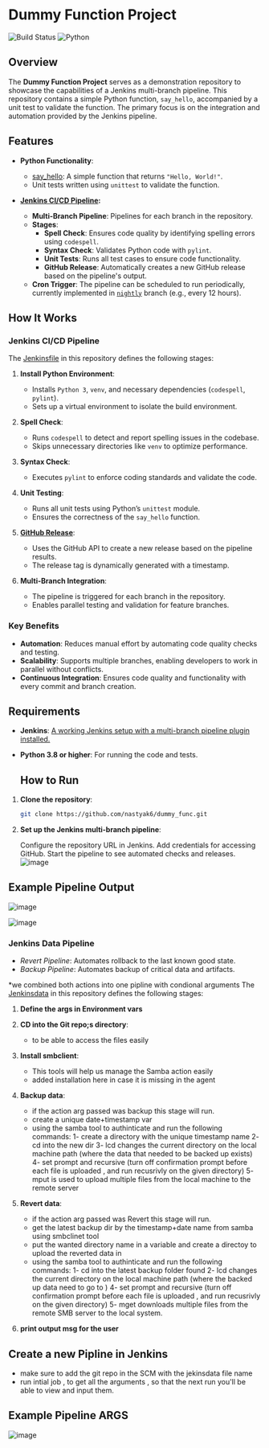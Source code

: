 # Dummy Function Project

![Build Status](https://img.shields.io/badge/build-passing-brightgreen) ![Python](https://img.shields.io/badge/python-3.8+-blue)

## Overview

The **Dummy Function Project** serves as a demonstration repository to showcase the capabilities of a Jenkins multi-branch pipeline. This repository contains a simple Python function, `say_hello`, accompanied by a unit test to validate the function. The primary focus is on the integration and automation provided by the Jenkins pipeline.

## Features

- **Python Functionality**:
  - [say_hello](https://github.com/nastyak6/dummy_func/blob/main/test_hello.py): A simple function that returns `"Hello, World!"`.
  - Unit tests written using `unittest` to validate the function.
  
- **[Jenkins CI/CD Pipeline](https://github.com/nastyak6/dummy_func/blob/main/Jenkinsfile):**
  - **Multi-Branch Pipeline**: Pipelines for each branch in the repository.
  - **Stages**:
    - **Spell Check**: Ensures code quality by identifying spelling errors using `codespell`.
    - **Syntax Check**: Validates Python code with `pylint`.
    - **Unit Tests**: Runs all test cases to ensure code functionality.
    - **GitHub Release**: Automatically creates a new GitHub release based on the pipeline's output.
  - **Cron Trigger**: The pipeline can be scheduled to run periodically, currently implemented in [`nightly`](https://github.com/nastyak6/dummy_func/tree/nightly)  branch (e.g., every 12 hours).

## How It Works

### Jenkins  CI/CD Pipeline
The [Jenkinsfile](https://github.com/nastyak6/dummy_func/blob/main/Jenkinsfile) in this repository defines the following stages:
1. **Install Python Environment**:
   - Installs `Python 3`, `venv`, and necessary dependencies (`codespell`, `pylint`).
   - Sets up a virtual environment to isolate the build environment.
   
2. **Spell Check**:
   - Runs `codespell` to detect and report spelling issues in the codebase.
   - Skips unnecessary directories like `venv` to optimize performance.

3. **Syntax Check**:
   - Executes `pylint` to enforce coding standards and validate the code.

4. **Unit Testing**:
   - Runs all unit tests using Python’s `unittest` module.
   - Ensures the correctness of the `say_hello` function.

5. **[GitHub Release](https://github.com/nastyak6/dummy_func/releases)**:
   - Uses the GitHub API to create a new release based on the pipeline results.
   - The release tag is dynamically generated with a timestamp.

6. **Multi-Branch Integration**:
   - The pipeline is triggered for each branch in the repository.
   - Enables parallel testing and validation for feature branches.

### Key Benefits
- **Automation**: Reduces manual effort by automating code quality checks and testing.
- **Scalability**: Supports multiple branches, enabling developers to work in parallel without conflicts.
- **Continuous Integration**: Ensures code quality and functionality with every commit and branch creation.

## Requirements

- **Jenkins**: [A working Jenkins setup with a multi-branch pipeline plugin installed.](https://github.com/annageryes/Final_Project_Devops)
- **Python 3.8 or higher**: For running the code and tests.


  ## How to Run

1. **Clone the repository**:
   ```bash
   git clone https://github.com/nastyak6/dummy_func.git
   
2. **Set up the Jenkins multi-branch pipeline**:

    Configure the repository URL in Jenkins.
    Add credentials for accessing GitHub.
    Start the pipeline to see automated checks and releases.
   ![image](https://github.com/user-attachments/assets/075d984a-55e2-4ed7-8439-e4df36dc925c)



## Example Pipeline Output
![image](https://github.com/user-attachments/assets/fb964e4c-0282-4cd1-a219-4d1ebcff5f72)

![image](https://github.com/user-attachments/assets/4afa636d-7eb7-4906-85ff-cba2be050cd7)


### Jenkins Data Pipeline
- *Revert Pipeline*: Automates rollback to the last known good state.
- *Backup Pipeline*: Automates backup of critical data and artifacts.

 *we combined both actions into one pipline with condional arguments
The  [Jenkinsdata](https://github.com/nastyak6/dummy_func/blob/main/Jenkinsdata) in this repository defines the following stages:
1. **Define the args in Environment vars**
   
2. **CD into the Git repo;s directory**:
   - to be able to access the files easily

3. **Install smbclient**:
   - This tools will help us manage the Samba action easily
   - added installation here in case it is missing in the agent

4. **Backup data**:
   - if the action arg passed was backup this stage will run.
   - create a unique date+timestamp var
   - using the samba tool to authinticate and run the following commands:
      1- create a directory with the unique timestamp name
      2- cd into the new dir
      3- lcd changes the current directory on the local machine path (where the data that needed to be backed up exists)
      4- set prompt and recursive (turn off confirmation prompt before each file is uploaded , and run recusrivly on the given directory) 
      5- mput is used to upload multiple files from the local machine to the remote server

5. **Revert data**:
   - if the action arg passed was Revert this stage will run.
   - get the latest backup dir by the timestamp+date name from samba using smbclinet tool
   - put the wanted directory name in a variable and create a directoy to upload the reverted data in
   - using the samba tool to authinticate and run the following commands:
      1- cd into the latest backup folder found
      2- lcd changes the current directory on the local machine path (where the backed up data need to go to )
      4- set prompt and recursive (turn off confirmation prompt before each file is uploaded , and run recusrivly on the given directory) 
      5- mget downloads multiple files from the remote SMB server to the local system.

6. **print output msg for the user**


## Create a new Pipline in Jenkins
- make sure to add the git repo in the SCM with the jekinsdata file name
- run intial job , to get all the arguments , so that the next run you'll be able to view and input them.

## Example Pipeline ARGS

![image](https://github.com/user-attachments/assets/2e22bac3-6113-4303-96c3-8cb7d961c7be)



